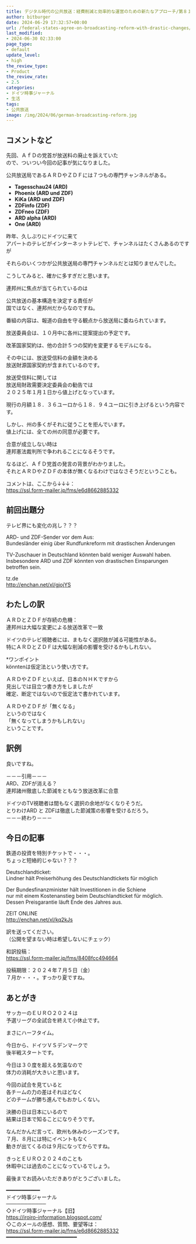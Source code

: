 ```yaml
---
title: デジタル時代の公共放送：経費削減と効率的な運営のための新たなアプローチ/第８１５号
author: bitburger
date: 2024-06-29 17:32:57+00:00
url: /federal-states-agree-on-broadcasting-reform-with-drastic-changes/
last_modified:
- 2024-06-30 02:33:00
page_type:
- default
update_level:
- high
the_review_type:
- Product
the_review_rate:
- 2.5
categories:
- ドイツ時事ジャーナル
- 生活
tags:
- 公共放送
image: /img/2024/06/german-broadcasting-reform.jpg
---
```

## コメントなど
先回、ＡｆＤの党首が放送料の廃止を訴えていた  
ので、ついつい今回の記事が気になりました。

公共放送局であるＡＲＤやＺＤＦには７つもの専門チャンネルがある。

<ul class="wp-block-list">
  <li>
    <span class="fz-20px"><strong>Tagesschau24 (ARD)</strong></span>
  </li>
  <li>
    <span class="fz-20px"><strong>Phoenix (ARD und ZDF)</strong></span>
  </li>
  <li>
    <span class="fz-20px"><strong>KiKa (ARD und ZDF)</strong></span>
  </li>
  <li>
    <span class="fz-20px"><strong>ZDFinfo (ZDF)</strong></span>
  </li>
  <li>
    <span class="fz-20px"><strong>ZDFneo (ZDF)</strong></span>
  </li>
  <li>
    <span class="fz-20px"><strong>ARD alpha (ARD)</strong></span>
  </li>
  <li>
    <span class="fz-20px"><strong>One (ARD)</strong></span>
  </li>
</ul>

昨年、久しぶりにドイツに来て  
アパートのテレビがインターネットテレビで、チャンネルはたくさんあるのですが

それらのいくつかが公共放送局の専門チャンネルだとは知りませんでした。

こうしてみると、確かに多すぎだと思います。

連邦州に焦点が当てられているのは

<span class="fz-20px"><span class="bold-red"><span class="marker-under">公共放送の基本構造を決定する責任が<br />国ではなく、連邦州</span></span></span>だからなのですね。

番組の内容は、報道の自由を守る観点から放送局に委ねられています。

放送委員会は、１０月中に各州に提案提出の予定です。

改革国家契約は、他の合計５つの契約を変更するモデルになる。

<span class="fz-20px"><span class="bold-red"><span class="marker-under">その中には、放送受信料の金額を決める<br />放送財源国家契約が含まれている</span></span></span>のです。

放送受信料に関しては  
放送局財政需要決定委員会の勧告では  
２０２５年１月１日から値上げとなっています。

現行の月額１８．３６ユーロから１８．９４ユーロに引き上げるという内容です。

<span class="fz-24px"><span class="bold-red"><span class="marker-under">しかし、州の多くがそれに従うことを拒んでいます。<br />値上げには、全ての州の同意が必要です。</span></span></span>

合意が成立しない時は  
連邦憲法裁判所で争われることになるそうです。

なるほど、ＡｆＤ党首の発言の背景がわかりました。  
それとＡＲＤやＺＤＦの本体が無くなるわけではなさそうだということも。

コメントは、ここから↓↓↓：  
<https://ssl.form-mailer.jp/fms/e6d8662885332>

## 前回出題分
テレビ界にも変化の兆し？？？

ARD- und ZDF-Sender vor dem Aus:  
Bundesländer einig über Rundfunkreform mit drastischen Änderungen

TV-Zuschauer in Deutschland könnten bald weniger Auswahl haben.  
Insbesondere ARD und ZDF könnten von drastischen Einsparungen betroffen sein.

tz.de  
<http://enchan.net/xl/gjojYS>

## わたしの訳
ＡＲＤとＺＤＦが存続の危機：  
連邦州は大幅な変更による放送改革で一致

ドイツのテレビ視聴者には、まもなく選択肢が減る可能性がある。  
特にＡＲＤとＺＤＦは大幅な削減の影響を受けるかもしれない。

*ワンポイント  
könntenは仮定法という使い方です。

ＡＲＤやＺＤＦといえば、日本のＮＨＫですから  
見出しでは目立つ書き方をしましたが  
確定、断定ではないので仮定法で書かれています。

ＡＲＤやＺＤＦが「無くなる」  
というのではなく  
「無くなってしまうかもしれない」  
ということです。

## 訳例
良いですね。

－－－引用－－－  
ARD、ZDFが消える？  
連邦諸州徹底した節減をともなう放送改革に合意

ドイツのTV視聴者は間もなく選択の余地がなくなりそうだ。  
とりわけARD と ZDFは徹底した節減策の影響を受けるだろう。  
－－－終わり－－－

## 今日の記事
鉄道の投資を特別チケットで・・・。  
ちょっと短絡的じゃない？？？

Deutschlandticket:  
Lindner hält Preiserhöhung des Deutschlandtickets für möglich

Der Bundesfinanzminister hält Investitionen in die Schiene  
nur mit einem Kostenanstieg beim Deutschlandticket für möglich.  
Dessen Preisgarantie läuft Ende des Jahres aus.

ZEIT ONLINE  
<http://enchan.net/xl/kq2kJs>

訳を送ってください。  
（公開を望まない時は希望しないにチェック）

和訳投稿：  
<https://ssl.form-mailer.jp/fms/8408fcc494664>

投稿期限：２０２４年７月５日（金）  
７月か・・・。すっかり夏ですね。

## あとがき
サッカーのＥＵＲＯ２０２４は  
予選リーグの全試合を終えて小休止です。

まさにハーフタイム。

今日から、ドイツＶＳデンマークで  
後半戦スタートです。

今日は３０度を超える気温なので  
体力の消耗が大きいと思います。

今回の試合を見ていると  
各チームの力の差はそれほどなく  
どのチームが勝ち進んでもおかしくない。

決勝の日は日本にいるので  
結果は日本で知ることになりそうです。

なんだかんだ言って、欧州も休みのシーズンです。  
７月、８月には特にイベントもなく  
動きが出てくるのは９月になってからですね。

きっとＥＵＲＯ２０２４のことも  
休暇中には過去のことになっているでしょう。

最後までお読みいただきありがとうございました。

━━━━━━━━━━━  
ドイツ時事ジャーナル  
───────────  
◇ドイツ時事ジャーナル【旧】  
<https://iroiro-information.blogspot.com/>  
◇このメールの感想、質問、要望等は：  
<https://ssl.form-mailer.jp/fms/e6d8662885332>  
━━━━━━━━━━━━━━━━━━━━━━━